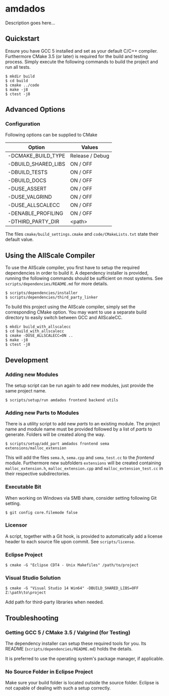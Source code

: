 # amdados

Description goes here...

## Quickstart

Ensure you have GCC 5 installed and set as your default C/C++ compiler.
Furthermore CMake 3.5 (or later) is required for the build and testing process.
Simply execute the following commands to build the project and run all tests.

    $ mkdir build
    $ cd build
    $ cmake ../code
    $ make -j8
    $ ctest -j8

## Advanced Options

### Configuration

Following options can be supplied to CMake

| Option              | Values          |
| ------------------- | --------------- |
| -DCMAKE_BUILD_TYPE  | Release / Debug |
| -DBUILD_SHARED_LIBS | ON / OFF        |
| -DBUILD_TESTS       | ON / OFF        |
| -DBUILD_DOCS        | ON / OFF        |
| -DUSE_ASSERT        | ON / OFF        |
| -DUSE_VALGRIND      | ON / OFF        |
| -DUSE_ALLSCALECC    | ON / OFF        |
| -DENABLE_PROFILING  | ON / OFF        |
| -DTHIRD_PARTY_DIR   | \<path\>        |

The files `cmake/build_settings.cmake` and `code/CMakeLists.txt` state their
default value.

## Using the AllScale Compiler

To use the AllScale compiler, you first have to setup the required dependencies
in order to build it. A dependency installer is provided, running the following
commands should be sufficient on most systems. See
`scripts/dependencies/README.md` for more details.

    $ scripts/dependencies/installer
    $ scripts/dependencies/third_party_linker

To build this project using the AllScale compiler, simply set the corresponding
CMake option. You may want to use a separate build directory to easily switch
between GCC and AllScaleCC.

    $ mkdir build_with_allscalecc
    $ cd build_with_allscalecc
    $ cmake -DUSE_ALLSCALECC=ON ..
    $ make -j8
    $ ctest -j8

## Development

### Adding new Modules

The setup script can be run again to add new modules, just provide the same
project name.

    $ scripts/setup/run amdados frontend backend utils

### Adding new Parts to Modules

There is a utility script to add new *parts* to an existing module. The project
name and module name must be provided followed by a list of *parts* to
generate. Folders will be created along the way.

    $ scripts/setup/add_part amdados frontend sema extensions/malloc_extension

This will add the files `sema.h`, `sema.cpp` and `sema_test.cc` to the
*frontend* module. Furthermore new subfolders `extensions` will be created
containing `malloc_extension.h`, `malloc_extension.cpp` and
`malloc_extension_test.cc` in their respective subdirectories.

### Executable Bit

When working on Windows via SMB share, consider setting following Git setting.

    $ git config core.filemode false

### Licensor

A script, together with a Git hook, is provided to automatically add a license
header to each source file upon commit. See `scripts/license`.

### Eclipse Project

    $ cmake -G "Eclipse CDT4 - Unix Makefiles" /path/to/project

### Visual Studio Solution

    $ cmake -G "Visual Studio 14 Win64" -DBUILD_SHARED_LIBS=OFF Z:\path\to\project

Add path for third-party libraries when needed.

## Troubleshooting

### Getting GCC 5 / CMake 3.5 / Valgrind (for Testing)

The dependency installer can setup these required tools for you. Its README
(`scripts/dependencies/README.md`) holds the details.

It is preferred to use the operating system's package manager, if applicable.

### No Source Folder in Eclipse Project

Make sure your build folder is located outside the source folder. Eclipse is
not capable of dealing with such a setup correctly.
